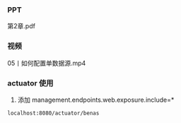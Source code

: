### PPT
第2章.pdf

### 视频
05丨如何配置单数据源.mp4

### actuator 使用
1. 添加 management.endpoints.web.exposure.include=*
```curl
localhost:8080/actuator/benas
```

